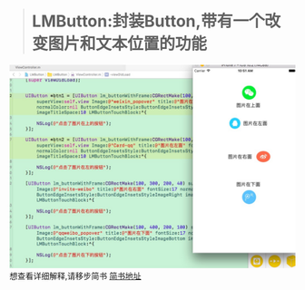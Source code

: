 ># LMButton:封装Button,带有一个改变图片和文本位置的功能
![LMButton显示效果.png](https://github.com/xidanyeweiyang/LMButton/blob/master/LMButton显示效果.png)
想查看详细解释,请移步简书 [简书地址](http://www.jianshu.com/p/69560fde4b96)
